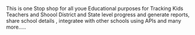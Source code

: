 This is one Stop shop for all youe Educational purposes for Tracking Kids Teachers and Shoool District and State level progress and generate reports, share school details , integratee
with other schools using APIs and many more.....
